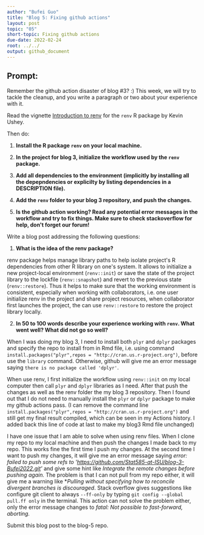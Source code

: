 ```yaml
---
author: "Bufei Guo"
title: "Blog 5: Fixing github actions"
layout: post
topic: "05"
short-topic: Fixing github actions
due-date: 2022-02-24
root: ../../
output: github_document
---
```


## Prompt:

Remember the github action disaster of blog #3? :)
This week, we will try to tackle the cleanup, and you write a paragraph or two about your experience with it. 

Read the vignette [Introduction to renv](https://rstudio.github.io/renv/articles/renv.html) for the `renv` R package by Kevin Ushey.

Then do:

1. **Install the R package `renv` on your local machine.**

2. **In the project for blog 3, initialize the workflow used by the `renv` package.**

3. **Add all dependencies to the environment (implicitly by installing all the depepndencies or explicilty by listing dependencies in a DESCRIPTION file).**

4. **Add the `renv` folder to your blog 3 repository, and push the changes.**

5. **Is the github action working? Read any potential error messages in the workflow and try to fix things. Make sure to check stackoverflow for help, don't forget our forum!**


Write a blog post addressing the following questions: 

1. **What is the idea of the renv package?**

renv package helps manage library paths to help isolate project's R dependencies from other R library on one's system. It allows to initialize a new project-local environment (`renv::init`) or save the state of the project library to the lockfile (`renv::snapshot`) and revert to the previous state (`renv::restore`). Thus it helps to make sure that the working environment is consistent, especially when working with collaborators, i.e. one user initialize renv in the project and share project resources, when collaborator first launches the project, the can use `renv::restore` to restore the project library locally.

2. **In 50 to 100 words describe your experience working with `renv`. What went well? What did not go so well?**
 
When I was doing my blog 3, I need to install both `plyr` and `dplyr` packages and specify the repo to install from in Rmd file, i.e. using command `install.packages("plyr",repos = "http://cran.us.r-project.org")`, before use the `library` command. Otherwise, github will give me an error message saying `there is no package called 'dplyr'`.

When use renv, I first initialize the workflow using `renv::init` on my local computer then call `plyr` and `dplyr` libraries as I need. After that push the changes as well as the renv folder the my blog 3 repository. Then I found out that I do not need to manually install the `plyr` or `dplyr` package to make my github actions pass. (I can remove the command line `install.packages("plyr",repos = "http://cran.us.r-project.org")` and still get my final result compiled, which can be seen in my Actions history. I added back this line of code at last to make my blog3 Rmd file unchanged)

I have one issue that I am able to solve when using renv files. When I clone my repo to my local machine and then push the changes I made back to my repo. This works fine the first time I push my changes. At the second time I want to push my changes, it will give me an error message saying *error: failed to push some refs to 'https://github.com/Stat585-at-ISU/blog-3-Bufei2022.git'* and give some hint like *Integrate the remote changes before pushing again.* The problem is that I can not pull from my repo either, it will give me a warning like **Pulling without specifying how to reconcile divergent branches is discouraged*. Stack overflow gives suggestions like configure git client to always `--ff-only` by typing `git config --global pull.ff only` in the terminal. This action can not solve the problem either, only the error message changes to *fatal: Not possible to fast-forward, aborting.*

Submit this blog post to the blog-5 repo. 

